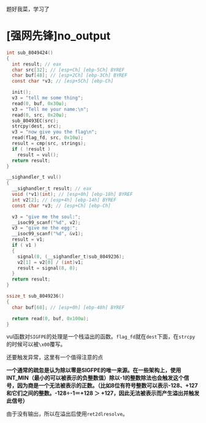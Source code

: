 题好我菜，学习了

# [强网先锋]no_output

```c
int sub_8049424()
{
  int result; // eax
  char src[32]; // [esp+Ch] [ebp-5Ch] BYREF
  char buf[48]; // [esp+2Ch] [ebp-3Ch] BYREF
  const char *v3; // [esp+5Ch] [ebp-Ch]

  init();
  v3 = "tell me some thing";
  read(0, buf, 0x30u);
  v3 = "Tell me your name:\n";
  read(0, src, 0x20u);
  sub_80493EC(src);
  strcpy(dest, src);
  v3 = "now give you the flag\n";
  read(flag_fd, src, 0x10u);
  result = cmp(src, strings);
  if ( !result )
    result = vul();
  return result;
}

__sighandler_t vul()
{
  __sighandler_t result; // eax
  void (*v1)(int); // [esp+0h] [ebp-18h] BYREF
  int v2[2]; // [esp+4h] [ebp-14h] BYREF
  const char *v3; // [esp+Ch] [ebp-Ch]

  v3 = "give me the soul:";
  __isoc99_scanf("%d", v2);
  v3 = "give me the egg:";
  __isoc99_scanf("%d", &v1);
  result = v1;
  if ( v1 )
  {
    signal(8, (__sighandler_t)sub_8049236);
    v2[1] = v2[0] / (int)v1;
    result = signal(8, 0);
  }
  return result;
}

ssize_t sub_8049236()
{
  char buf[68]; // [esp+0h] [ebp-48h] BYREF

  return read(0, buf, 0x100u);
}
```

vul函数对`SIGFPE`的处理是一个栈溢出的函数。`flag_fd`就在`dest`下面，在`strcpy`的时候可以被`\x00`覆写。

还要触发异常，这里有一个值得注意的点

**一个通常的疏忽是认为除以零是SIGFPE的唯一来源。在一些架构上，使用INT_MIN（最小的可以被表示的负整数值）除以-1的整数除法也会触发这个信号，因为商是一个无法被表示的正数。（比如8位有符号整数可以表示-128、+127和它们之间的整数。-128÷-1＝+128 ＞ +127，因此无法被表示而产生溢出并触发此信号）**

由于没有输出，所以在溢出后使用`ret2dlresolve`。
